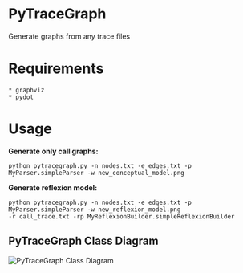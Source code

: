 PyTraceGraph
=============

Generate graphs from any trace files

# Requirements #
	
	* graphviz 
	* pydot

# Usage #

**Generate only call graphs:**
	
`python pytracegraph.py -n nodes.txt -e edges.txt -p MyParser.simpleParser -w new_conceptual_model.png`

**Generate reflexion model:**

`python pytracegraph.py -n nodes.txt -e edges.txt -p MyParser.simpleParser -w new_reflexion_model.png`</br>
`-r call_trace.txt -rp MyReflexionBuilder.simpleReflexionBuilder`	 

PyTraceGraph Class Diagram
-------

![PyTraceGraph Class Diagram](http://tomazeli.net/images/pytracegraph_arch.png "Class Diagram")

